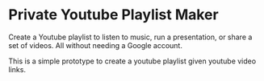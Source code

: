 # Private Youtube Playlist Maker

Create a Youtube playlist to listen to music, run a presentation, or share a set of videos. All without needing a Google account.

This is a simple prototype to create a youtube playlist given youtube video links.
